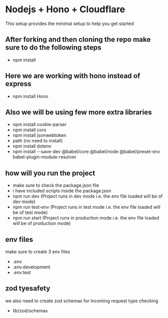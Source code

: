 # Nodejs + Hono + Cloudflare

This setup provides the minimal setup to help you get started

## After forking and then cloning the repo make sure to do the following steps
- npm install

## Here we are working with hono instead of express 
- npm install Hono

## Also we will be using few more extra libraries
- npm install cookie-parser
- npm install cors
- npm install jsonwebtoken
- path (no need to install)
- npm install dotenv
- npm install --save-dev @babel/core @babel/node @babel/preset-env babel-plugin-module-resolver



## how will you run the project
- make sure to check the package.json file
- i have included scripts inside the package.json
- npm run dev (Project runs in dev mode i.e. the env file loaded will be of dev mode)
- npm run test-env (Project runs in test mode i.e. the env file loaded will be of test mode)
- npm run start (Project runs in production mode i.e. the env file loaded will be of production mode)

## env files
 make sure to create 3 env files 
- .env
- .env.development
- .env.test

## zod tyesafety
we also need to create zod schemas for incoming request type checking 
- lib/zod/schemas